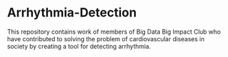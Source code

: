 # Arrhythmia-Detection
This repository contains work of members of Big Data Big Impact Club who have contributed to solving the problem of cardiovascular diseases in society by creating a tool for detecting arrhythmia.
